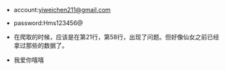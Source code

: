 + account:yiweichen211@gmail.com

+ password:Hms123456@

+ 在爬取的时候，应该是在第21行，第58行，出现了问题。但好像仙女之前已经拿过那些的数据了。

+ 我爱你嘻嘻